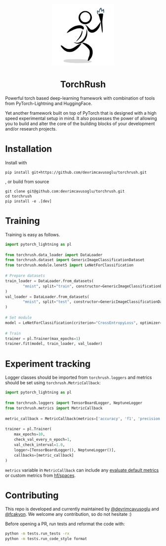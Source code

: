 <p align="center">
  <img src="./rsc/logo.png" width="200" height="200" />
</p>

<h1 align="center">TorchRush</h1>

Powerful torch based deep-learning framework with combination of tools from PyTorch-Lightning and HuggingFace.

Yet another framework built on top of PyTorch that is designed with a high speed experimental setup in mind. It also 
possesses the power of allowing you to build and alter the core of the building blocks of your development and/or 
research projects. 

# Installation

Install with

```shell
pip install git+https://github.com/devrimcavusoglu/torchrush.git
```

, or build from source
```shell
git clone git@github.com:devrimcavusoglu/torchrush.git
cd torchrush
pip install -e .[dev]
```

# Training

Training is easy as follows.

```python
import pytorch_lightning as pl

from torchrush.data_loader import DataLoader
from torchrush.dataset import GenericImageClassificationDataset
from torchrush.module.lenet5 import LeNetForClassification

# Prepare datasets
train_loader = DataLoader.from_datasets(
		"mnist", split="train", constructor=GenericImageClassificationDataset, batch_size=32
)
val_loader = DataLoader.from_datasets(
		"mnist", split="test", constructor=GenericImageClassificationDataset, batch_size=32
)

# Set module
model = LeNetForClassification(criterion="CrossEntropyLoss", optimizer="SGD", input_size=(28, 28, 1), lr=0.01)

# Train
trainer = pl.Trainer(max_epochs=1)
trainer.fit(model, train_loader, val_loader)
```

# Experiment tracking

Logger classes should be imported from `torchrush.loggers` and metrics should be set using `torchrush.MetricCallback`:

```python
import pytorch_lightning as pl

from torchrush.loggers import TensorBoardLogger, NeptuneLogger
from torchrush.metrics import MetricCallback

metric_callback = MetricCallback(metrics=['accuracy', 'f1', 'precision', 'recall'])

trainer = pl.Trainer(
    max_epochs=10,
    check_val_every_n_epoch=1,
    val_check_interval=1.0,
    logger=[TensorBoardLogger(), NeptuneLogger()],
    callbacks=[metric_callback]
)
```

`metrics` variable in `MetricCallback` can include any [evaluate default metrics](https://huggingface.co/evaluate-metric) or custom metrics from [hf/spaces](https://huggingface.co/spaces).

# Contributing

This repo is developed and currently maintained by [@devrimcavusoglu](https://github.com/devrimcavusoglu) and [@fcakyon](https://github.com/fcakyon). We welcome any contribution, so do not hesitate :) 

Before opening a PR, run tests and reformat the code with:

```bash
python -m tests.run_tests -rx
python -m tests.run_code_style format
```
